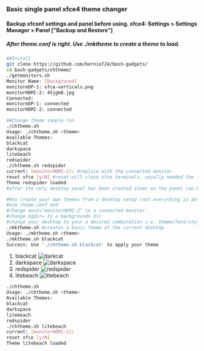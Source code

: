 ### Basic single panel xfce4 theme changer
#### Backup xfconf settings and panel before using. xfce4: Settings > Settings Manager > Panel ["Backup and Restore"]
##### After theme.conf is right. Use ./mktheme to create a theme to load.
```sh
##Install
git clone https://github.com/bernie724/bash-gadgets/
cd bash-gadgets/chtheme/
./getmonitors.sh 
Monitor Name: [Background] 
monitoreDP-1: xfce-verticals.png
monitorHDMI-2: 45jgm8.jpg
Connected: 
monitoreDP-1: connected
monitorHDMI-2: connected

##Change theme sample run
./chtheme.sh 
Usage: ./chtheme.sh <theme>
Available Themes: 
blackcat
darkspace
litebeach
redspider
./chtheme.sh redspider
current: [monitorHDMI-2]: #replace with the connected monitor
reset xfce [y/N] #reset will close xfce terminals, usually needed the first run 
Theme redspider loaded
#after the only desktop panel has been created items on the panel can be added, removed and/or moved when using mktheme.sh

##to create your own themes from a desktop setup (not everything is absorbed, only stuff I have got to)
#vim theme.conf and 
#change mon1="monitorHDMI-2" to a connected monitor
#change bgdir= to a backgrounds dir
#change your desktop to your a desired combination i.e. theme/font/style/bg
./mktheme.sh #creates a basic theme of the current desktop
Usage: ./mktheme.sh <theme>
./mktheme.sh blackcat
Success: Use './chtheme.sh blackcat' to apply your theme
```

1. blackcat
![darkcat](https://user-images.githubusercontent.com/20193396/234690865-b1d6e9b8-86db-4181-9037-be2acccf3d9b.png)
2. darkspace
![darkspace](https://user-images.githubusercontent.com/20193396/234690950-666134c7-96ef-4f1f-b4ac-8c9287593333.png)
3. redspider 
![redspider](https://user-images.githubusercontent.com/20193396/234690971-84c14d03-faaa-46ad-b91d-09027f4f6444.png)
4. litebeach
![litebeach](https://user-images.githubusercontent.com/20193396/234691109-3f7712b5-eacb-4452-bdd2-cefbd523d58d.png)

```sh
./chtheme.sh 
Usage: ./chtheme.sh <theme>
Available Themes: 
blackcat
darkspace
litebeach
redspider
./chtheme.sh litebeach
current: [monitorHDMI-2]: 
reset xfce [y/N] 
Theme litebeach loaded
```
